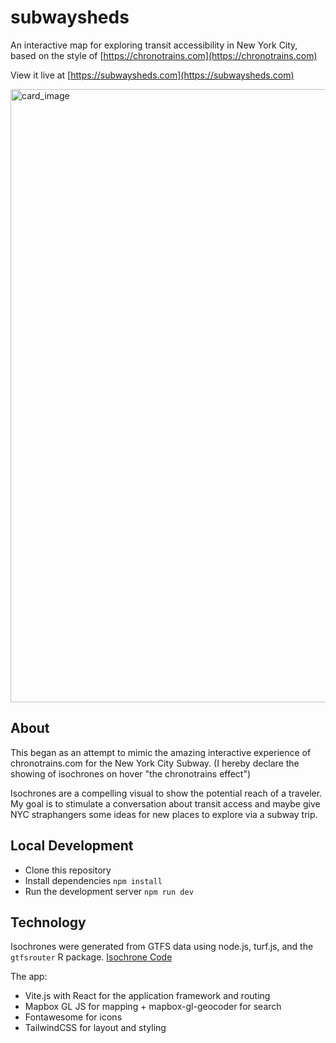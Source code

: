 # subwaysheds

An interactive map for exploring transit accessibility in New York City, based on the style of [https://chronotrains.com](https://chronotrains.com)

View it live at [https://subwaysheds.com](https://subwaysheds.com)

<img width="981" alt="card_image" src="https://github.com/chriswhong/chronosubway/assets/1833820/0161b987-ffbd-4913-881b-a7b51c0cb3b5">

## About

This began as an attempt to mimic the amazing interactive experience of chronotrains.com for the New York City Subway. (I hereby declare the showing of isochrones on hover "the chronotrains effect")

Isochrones are a compelling visual to show the potential reach of a traveler. My goal is to stimulate a conversation about transit access and maybe give NYC straphangers some ideas for new places to explore via a subway trip.

## Local Development

- Clone this repository
- Install dependencies `npm install`
- Run the development server `npm run dev`

## Technology

Isochrones were generated from GTFS data using node.js, turf.js, and the `gtfsrouter` R package.  [Isochrone Code](https://github.com/chriswhong/nyc-subway-isochrones)

The app:
- Vite.js with React for the application framework and routing
- Mapbox GL JS for mapping + mapbox-gl-geocoder for search
- Fontawesome for icons
- TailwindCSS for layout and styling


